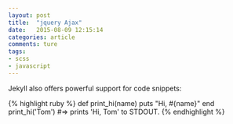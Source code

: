 ```yaml
---
layout: post
title:  "jquery Ajax"
date:   2015-08-09 12:15:14
categories: article
comments: ture
tags:
- scss
- javascript
---
```


Jekyll also offers powerful support for code snippets:

<!--more-->

{% highlight ruby %}
def print_hi(name)
  puts "Hi, #{name}"
end
print_hi('Tom')
#=> prints 'Hi, Tom' to STDOUT.
{% endhighlight %}